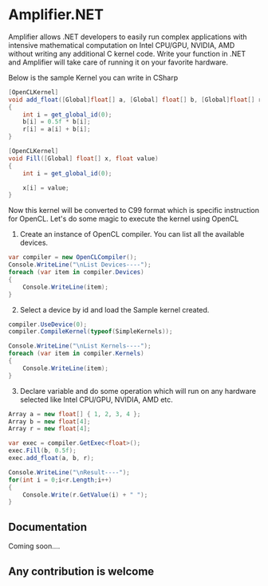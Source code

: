 # Amplifier.NET
Amplifier allows .NET developers to easily run complex applications with intensive mathematical computation on Intel CPU/GPU, NVIDIA, AMD without writing any additional C kernel code. Write your function in .NET and Amplifier will take care of running it on your favorite hardware.

Below is the sample Kernel you can write in CSharp

```csharp
[OpenCLKernel]
void add_float([Global]float[] a, [Global] float[] b, [Global]float[] r)
{
    int i = get_global_id(0);
    b[i] = 0.5f * b[i];
    r[i] = a[i] + b[i];
}

[OpenCLKernel]
void Fill([Global] float[] x, float value)
{
    int i = get_global_id(0);

    x[i] = value;
}
```

Now this kernel will be converted to C99 format which is specific instruction for OpenCL. Let's do some magic to execute the kernel using OpenCL

1. Create an instance of OpenCL compiler. You can list all the available devices.
```csharp
var compiler = new OpenCLCompiler();
Console.WriteLine("\nList Devices----");
foreach (var item in compiler.Devices)
{
    Console.WriteLine(item);
}
```

2. Select a device by id and load the Sample kernel created.
```csharp
compiler.UseDevice(0);
compiler.CompileKernel(typeof(SimpleKernels));

Console.WriteLine("\nList Kernels----");
foreach (var item in compiler.Kernels)
{
    Console.WriteLine(item);
}
```

3. Declare variable and do some operation which will run on any hardware selected like Intel CPU/GPU, NVIDIA, AMD etc.
```csharp
Array a = new float[] { 1, 2, 3, 4 };
Array b = new float[4];
Array r = new float[4];

var exec = compiler.GetExec<float>();
exec.Fill(b, 0.5f);
exec.add_float(a, b, r);

Console.WriteLine("\nResult----");
for(int i = 0;i<r.Length;i++)
{
    Console.Write(r.GetValue(i) + " ");
}
```

## Documentation
Coming soon....

## Any contribution is welcome

